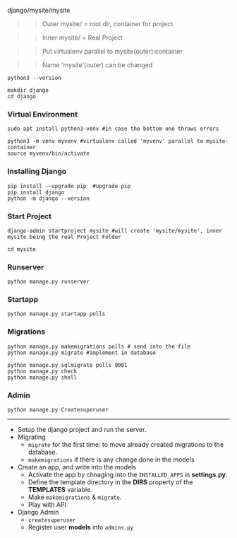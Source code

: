 django/mysite/mysite

>> Outer mysite/ = root dir, container for project.

>> Inner mysite/ =  Real Project

>> Put virtualenv parallel to mysite(outer):container

>> Name 'mysite'(outer) can be changed

```python3 --version```

<!--#Create Container Folder: 'mysite-container'-->
```
makdir django
cd django
```
### Virtual Environment
```
sudo apt install python3-venv #in case the bottom one throws errors

python3 -m venv myvenv #virtualenv called 'myvenv' parallel to mysite-container
source myvenv/bin/activate
```
### Installing Django
```
pip install --upgrade pip  #upgrade pip
pip install django
python -m django --version
```
### Start Project
```
django-admin startproject mysite #will create 'mysite/mysite', inner mysite being the real Project Folder

cd mysite
```
### Runserver
```python manage.py runserver```

### Startapp
```
python manage.py startapp polls
```
### Migrations
```
python manage.py makemigrations polls # send into the file
python manage.py migrate #implement in database

python manage.py sqlmigrate polls 0001
python manage.py check
python manage.py shell
```

### Admin
```python manage.py Createsuperuser```

-----------------------------
* Setup the django project and run the server.
* Migrating
  * ```migrate``` for the first time: to move already created migrations to the database.
  * ```makemigrations``` if there is any change done in the models
* Create an app, and write into the models
  * Activate the app by chnaging into the ```INSTALLED_APPS``` in **settings.py**.
  * Define the template directory in the **DIRS** property of the **TEMPLATES** variable.
  * Make ```makemigrations``` & ```migrate```.
  * Play with API
* Django Admin
  * ```createsuperuser```
  * Register user **models** into ```admins.py```

